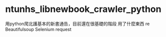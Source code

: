 # ntunhs_libnewbook_crawler_python
用python爬北護基本的新書通告，目前還在很基礎的階段
用了什麼東西
re
Beautifulsoup
Selenium
request
